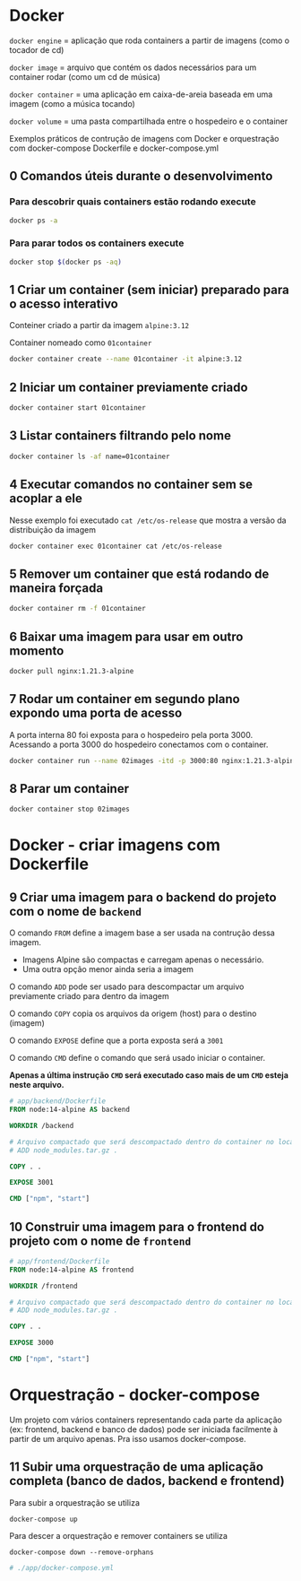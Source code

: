 # Docker

`docker engine` = aplicação que roda containers a partir de imagens (como o tocador de cd)

`docker image` = arquivo que contém os dados necessários para um container rodar (como um cd de música)

`docker container` = uma aplicação em caixa-de-areia baseada em uma imagem (como a música tocando)

`docker volume` = uma pasta compartilhada entre o hospedeiro e o container

Exemplos práticos de contrução de imagens com Docker e orquestração com docker-compose Dockerfile e docker-compose.yml

## 0 Comandos úteis durante o desenvolvimento

### Para descobrir quais containers estão rodando execute

```sh
docker ps -a
```

### Para parar todos os containers execute

```sh
docker stop $(docker ps -aq)
```

## 1 Criar um container (sem iniciar) preparado para o acesso interativo

Conteiner criado a partir da imagem `alpine:3.12`

Container nomeado como `01container`

```sh
docker container create --name 01container -it alpine:3.12
```

## 2 Iniciar um container previamente criado

```sh
docker container start 01container
```

## 3 Listar containers filtrando pelo nome

```sh
docker container ls -af name=01container
```

## 4 Executar comandos no container sem se acoplar a ele

Nesse exemplo foi executado `cat /etc/os-release` que mostra a versão da distribuição da imagem

```sh
docker container exec 01container cat /etc/os-release
```

## 5 Remover um container que está rodando de maneira forçada

```sh
docker container rm -f 01container
```

## 6 Baixar uma imagem para usar em outro momento

```sh
docker pull nginx:1.21.3-alpine
```

## 7 Rodar um container em segundo plano expondo uma porta de acesso

A porta interna 80 foi exposta para o hospedeiro pela porta 3000. Acessando a porta 3000 do hospedeiro
conectamos com o container.

```sh
docker container run --name 02images -itd -p 3000:80 nginx:1.21.3-alpine
```

## 8 Parar um container

```sh
docker container stop 02images
```

# Docker - criar imagens com Dockerfile

## 9 Criar uma imagem para o backend do projeto com o nome de `backend`

O comando `FROM` define a imagem base a ser usada na contrução dessa imagem.

  - Imagens Alpine são compactas e carregam apenas o necessário.
  - Uma outra opção menor ainda seria a imagem

O comando `ADD` pode ser usado para descompactar um arquivo previamente criado para dentro da imagem

O comando `COPY` copia os arquivos da origem (host) para o destino (imagem)

O comando `EXPOSE` define que a porta exposta será a `3001`

O comando `CMD` define o comando que será usado iniciar o container.
  
  **Apenas a última instrução `CMD` será executado caso mais de um `CMD` esteja neste arquivo.**

```dockerfile
# app/backend/Dockerfile
FROM node:14-alpine AS backend

WORKDIR /backend

# Arquivo compactado que será descompactado dentro do container no local especificado ('.')
# ADD node_modules.tar.gz .

COPY . .

EXPOSE 3001

CMD ["npm", "start"]
```

## 10 Construir uma imagem para o frontend do projeto com o nome de `frontend`

```dockerfile
# app/frontend/Dockerfile
FROM node:14-alpine AS frontend

WORKDIR /frontend

# Arquivo compactado que será descompactado dentro do container no local especificado ('.')
# ADD node_modules.tar.gz .

COPY . .

EXPOSE 3000

CMD ["npm", "start"]
```

# Orquestração - docker-compose

Um projeto com vários containers representando cada parte da aplicação (ex: frontend, backend e banco de dados) pode ser iniciada facilmente à partir de um arquivo apenas. Pra isso usamos docker-compose.

## 11 Subir uma orquestração de uma aplicação completa (banco de dados, backend e frontend)

Para subir a orquestração se utiliza 

`docker-compose up`

Para descer a orquestração e remover containers se utiliza

`docker-compose down --remove-orphans`


```yml
# ./app/docker-compose.yml
```